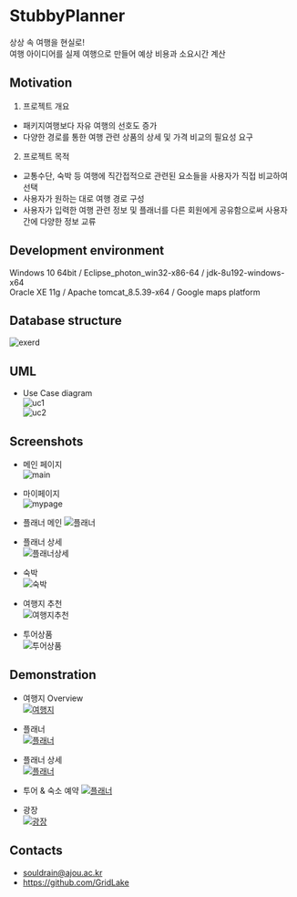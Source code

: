 # StubbyPlanner

상상 속 여행을 현실로!  
여행 아이디어를 실제 여행으로 만들어 예상 비용과 소요시간 계산

## Motivation

1. 프로젝트 개요
  * 패키지여행보다 자유 여행의 선호도 증가
  * 다양한 경로를 통한 여행 관련 상품의 상세 및 가격 비교의 필요성 요구
2. 프로젝트 목적
  * 교통수단, 숙박 등 여행에 직간접적으로 관련된 요소들을 사용자가 직접 비교하여 선택
  * 사용자가 원하는 대로 여행 경로 구성
  * 사용자가 입력한 여행 관련 정보 및 플래너를 다른 회원에게 공유함으로써 사용자 간에 다양한 정보 교류

## Development environment

Windows 10 64bit / Eclipse_photon_win32-x86-64 / jdk-8u192-windows-x64  
Oracle XE 11g / Apache tomcat_8.5.39-x64 / Google maps platform

## Database structure

![exerd](https://user-images.githubusercontent.com/22606025/69931856-2606eb80-150c-11ea-85a9-1e890ec1df72.png)

## UML

* Use Case diagram  
![uc1](https://user-images.githubusercontent.com/22606025/69931948-8dbd3680-150c-11ea-9f8d-a30bfd6c7997.png)  
![uc2](https://user-images.githubusercontent.com/22606025/69931988-aa596e80-150c-11ea-8dfb-ac7861c27cb7.png)

## Screenshots
* 메인 페이지  
![main](https://user-images.githubusercontent.com/22606025/69932371-3750f780-150e-11ea-8af9-bf3b9ffd8ea3.png)  
  
* 마이페이지  
![mypage](https://user-images.githubusercontent.com/22606025/69932415-5c456a80-150e-11ea-9ac0-6a4623f52ff1.png)  
  
* 플래너 메인
![플래너](https://user-images.githubusercontent.com/22606025/69932600-0d4c0500-150f-11ea-8434-846702a41cfa.png)  
  
* 플래너 상세  
![플래너상세](https://user-images.githubusercontent.com/22606025/69932633-2ce32d80-150f-11ea-9781-0194042c3b9e.png)  
  
* 숙박  
![숙박](https://user-images.githubusercontent.com/22606025/69932660-4edcb000-150f-11ea-9710-6bbd2b498fce.png)  
  
* 여행지 추천  
![여행지추천](https://user-images.githubusercontent.com/22606025/69932677-687df780-150f-11ea-8e77-de0254a6bbbd.png)  
  
* 투어상품  
![투어상품](https://user-images.githubusercontent.com/22606025/69932700-7a5f9a80-150f-11ea-9af5-7251a7a227f9.png)  
  
## Demonstration
* 여행지 Overview  
[![여행지](http://img.youtube.com/vi/rqaC4vAeews/0.jpg)](https://youtu.be/rqaC4vAeews?t=0s)  
  
* 플래너  
[![플래너](http://img.youtube.com/vi/DMUSDqPJEMw/0.jpg)](https://youtu.be/DMUSDqPJEMw?t=0s)  
  
* 플래너 상세  
[![플래너](http://img.youtube.com/vi/7lF8Qgm1Ys8/0.jpg)](https://youtu.be/7lF8Qgm1Ys8?t=0s)  
  
* 투어 & 숙소 예약
[![플래너](http://img.youtube.com/vi/g4_nl6WFHtU/0.jpg)](https://youtu.be/g4_nl6WFHtU?t=0s)  
  
* 광장  
[![광장](http://img.youtube.com/vi/lSQPSQW7yP4/0.jpg)](https://youtu.be/lSQPSQW7yP4?t=0s)  


## Contacts

* souldrain@ajou.ac.kr  
* https://github.com/GridLake
